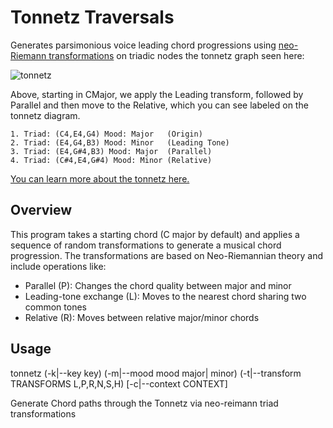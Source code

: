 # Tonnetz Traversals

Generates parsimonious voice leading chord progressions using [neo-Riemann transformations](https://en.wikipedia.org/wiki/Neo-Riemannian_theory#Triadic_transformations_and_voice_leading) on triadic nodes the tonnetz graph seen here:

![tonnetz](https://github.com/user-attachments/assets/568d55f2-3c69-4f24-8077-8fb7da06bcef)

Above, starting in CMajor, we apply the Leading transform, followed by Parallel
and then move to the Relative, which you can see labeled on the tonnetz diagram.

    1. Triad: (C4,E4,G4) Mood: Major   (Origin)
    2. Triad: (E4,G4,B3) Mood: Minor   (Leading Tone)
    3. Triad: (E4,G#4,B3) Mood: Major  (Parallel)
    4. Triad: (C#4,E4,G#4) Mood: Minor (Relative)

[You can learn more about the tonnetz here.](https://en.wikipedia.org/wiki/Tonnetz)

## Overview

This program takes a starting chord (C major by default) and applies a sequence of random transformations to generate a musical chord progression. The transformations are based on Neo-Riemannian theory and include operations like:

- Parallel (P): Changes the chord quality between major and minor
- Leading-tone exchange (L): Moves to the nearest chord sharing two common tones
- Relative (R): Moves between relative major/minor chords

## Usage

tonnetz (-k|--key key)
        (-m|--mood mood major| minor)
        (-t|--transform TRANSFORMS L,P,R,N,S,H)
        [-c|--context CONTEXT]

Generate Chord paths through the Tonnetz via neo-reimann triad transformations
